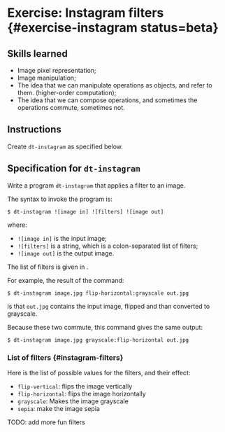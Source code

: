 # Exercise: Instagram filters  {#exercise-instagram status=beta}

## Skills learned

* Image pixel representation;
* Image manipulation;
* The idea that we can manipulate operations as objects, and refer to them. (higher-order computation);
* The idea that we can compose operations, and sometimes the operations commute,
  sometimes not.

## Instructions

Create `dt-instagram` as specified below.

## Specification for `dt-instagram`

Write a program `dt-instagram` that applies a filter to an image.

The syntax to invoke the program is:

    $ dt-instagram ![image in] ![filters] ![image out]

where:

- `![image in]` is the input image;
- `![filters]` is a string, which is a colon-separated list of filters;
- `![image out]` is the output image.

The list of filters is given in [](#instagram-filters).

For example, the result of the command:

    $ dt-instagram image.jpg flip-horizontal:grayscale out.jpg

is that `out.jpg` contains the input image, flipped and than converted to grayscale.

Because these two commute, this command gives the same output:

    $ dt-instagram image.jpg grayscale:flip-horizontal out.jpg



### List of filters {#instagram-filters}

Here is the list of possible values for the filters, and their effect:

- `flip-vertical`: flips the image vertically
- `flip-horizontal`: flips the image horizontally
- `grayscale`: Makes the image grayscale
- `sepia`: make the image sepia

TODO: add more fun filters
